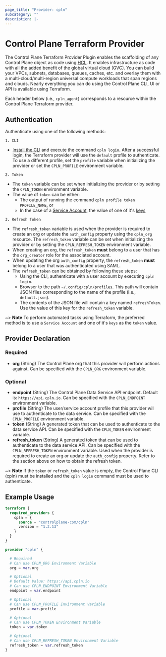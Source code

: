 ```yaml
---
page_title: "Provider: cpln"
subcategory: ""
description: |-
---
```


# Control Plane Terraform Provider

The Control Plane Terraform Provider Plugin enables the scaffolding of any Control Plane object as code using [HCL](https://www.terraform.io/docs/language/syntax/configuration.html). It enables infrastructure as code with all the added benefit of the global virtual cloud (GVC). You can build your VPCs, subnets, databases, queues, caches, etc. and overlay them with a multi-cloud/multi-region universal compute workloads that span regions and clouds. Nearly everything you can do using the Control Plane CLI, UI or API is available using Terraform.

Each header below (i.e., `cpln_agent`) corresponds to a resource within the Control Plane Terraform provider.

## Authentication

Authenticate using one of the following methods:

`1. CLI`
- [Install the CLI](https://docs.controlplane.com/reference/cli#installation) and execute the command `cpln login`. After a successful login, the Terraform provider will use the `default` profile to authenticate. To use a different profile, set the `profile` variable when initializing the provider or set the `CPLN_PROFILE` environment variable.

`2. Token`
- The `token` variable can be set when initializing the provider or by setting the `CPLN_TOKEN` environment variable.
- The value of `token` can be either:
  - The output of running the command `cpln profile token PROFILE_NAME`, or
  - In the case of a [Service Account](https://docs.controlplane.com/reference/serviceaccount), the value of one of it's [keys](https://docs.controlplane.com/reference/serviceaccount#keys)

`3. Refresh Token`
- The `refresh_token` variable is used when the provider is required to create an org or update the `auth_config` property using the `cpln_org` resource. The `refresh_token` variable can be set when initializing the provider or by setting the `CPLN_REFRESH_TOKEN` environment variable.
- When creating an org, the `refresh_token` **must** belong to a user that has the `org_creator` role for the associated account.
- When updating the org `auth_config` property, the `refresh_token` **must** belong to a user that was authenticated using SAML.
- The `refresh_token` can be obtained by following these steps:
  - Using the CLI, authenticate with a user account by executing `cpln login`.
  - Browser to the path `~/.config/cpln/profiles`. This path will contain JSON files corresponding to the name of the profile (i.e., `default.json`).
  - The contents of the JSON file will contain a key named `refreshToken`. Use the value of this key for the `refresh_token` variable.
  
~> **Note** To perform automated tasks using Terraform, the preferred method is to use a `Service Account` and one of it's `keys` as the `token` value.

## Provider Declaration

### Required

- **org** (String) The Control Plane org that this provider will perform actions against. Can be specified with the `CPLN_ORG` environment variable.

### Optional

- **endpoint** (String) The Control Plane Data Service API endpoint. Default is: `https://api.cpln.io`. Can be specified with the `CPLN_ENDPOINT` environment variable.
- **profile** (String) The user/service account profile that this provider will use to authenticate to the data service. Can be specified with the `CPLN_PROFILE` environment variable.
- **token** (String) A generated token that can be used to authenticate to the data service API. Can be specified with the `CPLN_TOKEN` environment variable.
- **refresh_token** (String) A generated token that can be used to authenticate to the data service API. Can be specified with the `CPLN_REFRESH_TOKEN` environment variable. Used when the provider is required to create an org or update the `auth_config` property. Refer to the section above on how to obtain the refresh token.

~> **Note** If the `token` or `refresh_token` value is empty, the Control Plane CLI (cpln) must be installed and the `cpln login` command must be used to authenticate.

## Example Usage

```terraform
terraform {
  required_providers {
    cpln = {
      source = "controlplane-com/cpln"
      version = "1.2.13"
    }
  }
}

provider "cpln" {

  # Required
  # Can use CPLN_ORG Environment Variable
  org = var.org

  # Optional
  # Default Value: https://api.cpln.io
  # Can use CPLN_ENDPOINT Environment Variable
  endpoint = var.endpoint

  # Optional
  # Can use CPLN_PROFILE Environment Variable
  profile = var.profile

  # Optional
  # Can use CPLN_TOKEN Environment Variable
  token = var.token

  # Optional
  # Can use CPLN_REFRESH_TOKEN Environment Variable
  refresh_token = var.refresh_token
}
```

